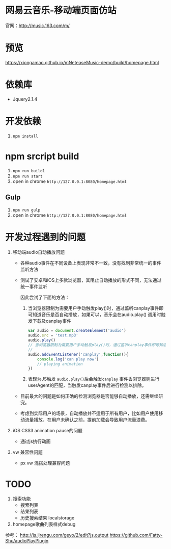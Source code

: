 # 网易云音乐-移动端页面仿站
官网：http://music.163.com/m/ 
# 预览
https://xiongamao.github.io/mNeteaseMusic-demo/build/homepage.html

# 依赖库
- Jquery2.1.4

# 开发依赖
1. `npm install`

# npm srcript build
1. `npm run build1`
2. `npm run start`
3. open in chrome `http://127.0.0.1:8080/homepage.html`

## Gulp
1. `npm run gulp`
2. open in chrome `http://127.0.0.1:8080/homepage.html`

# 开发过程遇到的问题
1. 移动端audio自动播放问题 
    - 各种audio事件在不同设备上表现非常不一致，没有找到非常统一的事件监听方法
    - 测试了安卓和iOS上多款浏览器，其阻止自动播放的形式不同，无法通过统一事件监听
    
      因此尝试了下面的方法：
        1. 当浏览器限制为需要用户手动触发play()时，通过监听canplay事件即可知道音乐是否自动播放，如果可以，音乐会在audio.play() 调用时触发下载及canplay事件 
            ```js
            var audio = document.createElement('audio')
            audio.src = 'test.mp3'
            audio.play()
            // 当浏览器限制为需要用户手动触发play()时，通过监听canplay事件即可知道音乐是否自动播放
            // 
            audio.addEventListener('canplay',function(){
                console.log('can play now')
                // playing animation
            })
            ```
        2. 表现为JS触发 `audio.play()`后会触发`canplay` 事件丢浏览器则进行userAgent的匹配，当触发canplay事件后进行检测以排除。
    - 目前最大的问题是如何正确的检测浏览器是否能够自动播放，还需继续研究。
    - 考虑到实际用户的场景，自动播放并不适用于所有用户，比如用户使用移动流量播放，在用户未确认之前，提前加载会导致用户流量浪费。

   
2. iOS CSS3 animation pause的问题
    - 通过js执行动画

3. vw 兼容性问题
    - px vw 混搭处理兼容问题

# TODO 
1. 搜索功能
    - 搜索列表
    - 结果列表    
    - 历史搜索结果 localstorage
2. homepage歌曲列表样式debug



参考：
http://js.jirengu.com/geyo/2/edit?js,output
https://github.com/Fatty-Shu/audioPlayPlugin